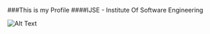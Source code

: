 ###This is my Profile
####IJSE - Institute Of Software Engineering


![Alt Text](https://octodex.github.com/images/yaktocat.png)
